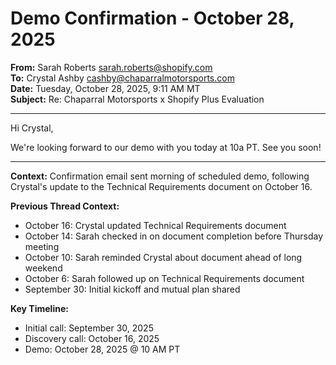 # Demo Confirmation - October 28, 2025

**From:** Sarah Roberts <sarah.roberts@shopify.com>  
**To:** Crystal Ashby <cashby@chaparralmotorsports.com>  
**Date:** Tuesday, October 28, 2025, 9:11 AM MT  
**Subject:** Re: Chaparral Motorsports x Shopify Plus Evaluation

---

Hi Crystal,

We're looking forward to our demo with you today at 10a PT. See you soon!

---

**Context:** Confirmation email sent morning of scheduled demo, following Crystal's update to the Technical Requirements document on October 16.

**Previous Thread Context:**
- October 16: Crystal updated Technical Requirements document
- October 14: Sarah checked in on document completion before Thursday meeting
- October 10: Sarah reminded Crystal about document ahead of long weekend
- October 6: Sarah followed up on Technical Requirements document
- September 30: Initial kickoff and mutual plan shared

**Key Timeline:**
- Initial call: September 30, 2025
- Discovery call: October 16, 2025
- Demo: October 28, 2025 @ 10 AM PT

